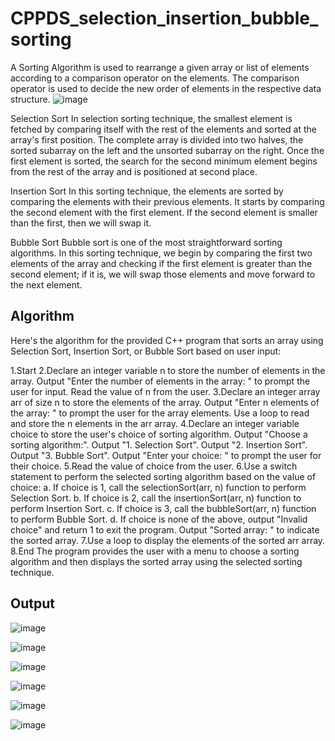 # CPPDS_selection_insertion_bubble_sorting
A Sorting Algorithm is used to rearrange a given array or list of elements according to a comparison operator on the elements. The comparison operator is used to decide the new order of elements in the respective data structure.
![image](https://github.com/Yaduraj01/CPPDS_selection_insertion_bubble_sorting/assets/110488113/4f33da69-65f7-4a63-9fdb-51d59df620b6)

Selection Sort
In selection sorting technique, the smallest element is fetched by comparing itself with the rest of the elements and sorted at the array's first position. The complete array is divided into two halves, the sorted subarray on the left and the unsorted subarray on the right. Once the first element is sorted, the search for the second minimum element begins from the rest of the array and is positioned at second place.

Insertion Sort
In this sorting technique, the elements are sorted by comparing the elements with their previous elements. It starts by comparing the second element with the first element. If the second element is smaller than the first, then we will swap it.

Bubble Sort
Bubble sort is one of the most straightforward sorting algorithms. In this sorting technique, we begin by comparing the first two elements of the array and checking if the first element is greater than the second element; if it is, we will swap those elements and move forward to the next element.

## Algorithm
Here's the algorithm for the provided C++ program that sorts an array using Selection Sort, Insertion Sort, or Bubble Sort based on user input:

1.Start
2.Declare an integer variable n to store the number of elements in the array.
Output "Enter the number of elements in the array: " to prompt the user for input.
Read the value of n from the user.
3.Declare an integer array arr of size n to store the elements of the array.
Output "Enter n elements of the array: " to prompt the user for the array elements.
Use a loop to read and store the n elements in the arr array.
4.Declare an integer variable choice to store the user's choice of sorting algorithm.
Output "Choose a sorting algorithm:".
Output "1. Selection Sort".
Output "2. Insertion Sort".
Output "3. Bubble Sort".
Output "Enter your choice: " to prompt the user for their choice.
5.Read the value of choice from the user.
6.Use a switch statement to perform the selected sorting algorithm based on the value of choice:
a. If choice is 1, call the selectionSort(arr, n) function to perform Selection Sort.
b. If choice is 2, call the insertionSort(arr, n) function to perform Insertion Sort.
c. If choice is 3, call the bubbleSort(arr, n) function to perform Bubble Sort.
d. If choice is none of the above, output "Invalid choice" and return 1 to exit the program.
Output "Sorted array: " to indicate the sorted array.
7.Use a loop to display the elements of the sorted arr array.
8.End
The program provides the user with a menu to choose a sorting algorithm and then displays the sorted array using the selected sorting technique.

## Output
![image](https://github.com/Yaduraj01/CPPDS_selection_insertion_bubble_sorting/assets/110488113/749fdd53-27c6-43d2-a210-2d905f7d91f2)

![image](https://github.com/Yaduraj01/CPPDS_selection_insertion_bubble_sorting/assets/110488113/2c31b2d7-0bdf-43f7-8445-905a5f541c50)

![image](https://github.com/Yaduraj01/CPPDS_selection_insertion_bubble_sorting/assets/110488113/62f59d1b-5634-4939-a3de-0916a29990a2)

![image](https://github.com/Yaduraj01/CPPDS_selection_insertion_bubble_sorting/assets/110488113/fb2c320f-a7b2-44f4-80b0-a5ac28ecd808)

![image](https://github.com/Yaduraj01/CPPDS_selection_insertion_bubble_sorting/assets/110488113/7df952ff-ca1e-4999-88c0-cfc53b9b2517)

![image](https://github.com/Yaduraj01/CPPDS_selection_insertion_bubble_sorting/assets/110488113/55e28374-6415-4f7e-832f-877ab61afcde)






